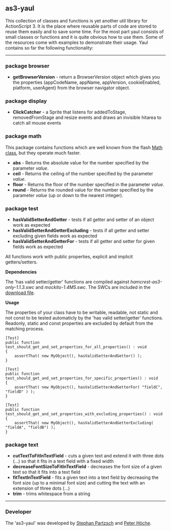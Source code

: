## as3-yaul 
This collection of classes and functions is yet another util library for ActionScript 3. It is the place where reusable parts of code are stored to reuse them easily and to save some time.
For the most part yaul consists of small classes or functions and it is quite obvious how to use them. Some of the resources come with examples to demonstrate their usage. 
Yaul contains so far the following functionality:  

***


### package browser
* **getBrowserVersion** - return a BrowserVersion object which gives you the properties (appCodeName, appName, appVersion, cookieEnabled, platform, userAgent) from the browser navigator object.


### package display

* **ClickCatcher**  - a Sprite that listens for addedToStage, removedFromStage and resize events and  draws an invisible hitarea to catch all mouse events


### package math

This package contains functions which are well known from the flash [Math class](http://help.adobe.com/en_US/FlashPlatform/reference/actionscript/3/Math.html), but they operate much faster.

* **abs** - Returns the absolute value for the number specified by the parameter *value*.
* **ceil** - Returns the ceiling of the number specified by the parameter *value*.
* **floor** - Returns the floor of the number specified in the parameter *value*.
* **round** - Returns the rounded value for the number specified by the parameter *value* (up or down to the nearest integer).


### package test 

* **hasValidSetterAndGetter** - tests if all getter and setter of an object work as expected
* **hasValidSetterAndGetterExcluding** - tests if all getter and setter excluding given fields work as expected
* **hasValidSetterAndGetterFor** - tests if all getter and setter for given fields work as expected

All functions work with public properties, explicit and implicit getters/setters.

**Dependencies**

The 'has valid setter/getter' functions are compiled against *hamcrest-as3-only-1.1.3.swc* and *mockito-1.4M5.swc*. The SWCs are included in the [download file](https://github.com/StephanPartzsch/as3-yaul/downloads).

**Usage**

The properties of your class have to be writable, readable, not static and not const to be tested automaticly by the 'has valid setter/getter' functions. Readonly, static and const properties are excluded by default from the matching process.

	[Test]
	public function test_should_get_and_set_properties_for_all_properties() : void
	{
		assertThat( new MyObject(), hasValidSetterAndGetter() );
	}

	[Test]
	public function test_should_get_and_set_properties_for_specific_properties() : void
	{
		assertThat( new MyObject(), hasValidSetterAndGetterFor( "fieldC", "fieldD" ) );
	}

	[Test]
	public function test_should_get_and_set_properties_with_excluding_properties() : void
	{
		assertThat( new MyObject(), hasValidSetterAndGetterExcluding( "fieldA", "fieldB") );
	}


### package text 

* **cutTextToFitInTextField**  - cuts a given text and extend it with three dots (...) so that it fits in a text field with a fixed width 
* **decreaseFontSizeToFitInTextField**  - decreases the font size of a given text so that it fits into a text field 
* **fitTextInTextField**  - fits a given text into a text field by decreasing the font size (up to a minimal font size) and cutting the text with an extension of three dots (...)  
* **trim**  - trims whitespace from a string

***


### Developer

The 'as3-yaul' was developed by [Stephan Partzsch](https://github.com/StephanPartzsch/) and [Peter Höche](https://github.com/PeterHoeche/).